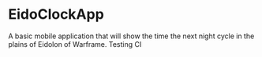 # EidoClockApp

A basic mobile application that will show the time the next night cycle in the plains of Eidolon of Warframe. 
Testing CI